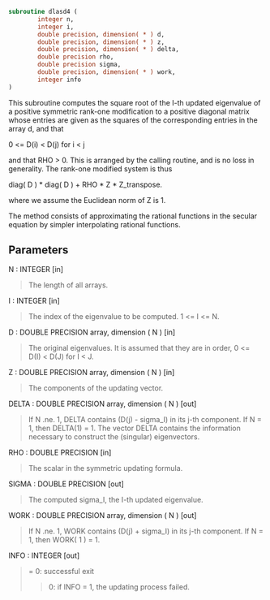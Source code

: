 ```fortran
subroutine dlasd4 (
        integer n,
        integer i,
        double precision, dimension( * ) d,
        double precision, dimension( * ) z,
        double precision, dimension( * ) delta,
        double precision rho,
        double precision sigma,
        double precision, dimension( * ) work,
        integer info
)
```

This subroutine computes the square root of the I-th updated
eigenvalue of a positive symmetric rank-one modification to
a positive diagonal matrix whose entries are given as the squares
of the corresponding entries in the array d, and that

0 <= D(i) < D(j)  for  i < j

and that RHO > 0. This is arranged by the calling routine, and is
no loss in generality.  The rank-one modified system is thus

diag( D ) \* diag( D ) +  RHO \* Z \* Z_transpose.

where we assume the Euclidean norm of Z is 1.

The method consists of approximating the rational functions in the
secular equation by simpler interpolating rational functions.

## Parameters
N : INTEGER [in]
> The length of all arrays.

I : INTEGER [in]
> The index of the eigenvalue to be computed.  1 <= I <= N.

D : DOUBLE PRECISION array, dimension ( N ) [in]
> The original eigenvalues.  It is assumed that they are in
> order, 0 <= D(I) < D(J)  for I < J.

Z : DOUBLE PRECISION array, dimension ( N ) [in]
> The components of the updating vector.

DELTA : DOUBLE PRECISION array, dimension ( N ) [out]
> If N .ne. 1, DELTA contains (D(j) - sigma_I) in its  j-th
> component.  If N = 1, then DELTA(1) = 1.  The vector DELTA
> contains the information necessary to construct the
> (singular) eigenvectors.

RHO : DOUBLE PRECISION [in]
> The scalar in the symmetric updating formula.

SIGMA : DOUBLE PRECISION [out]
> The computed sigma_I, the I-th updated eigenvalue.

WORK : DOUBLE PRECISION array, dimension ( N ) [out]
> If N .ne. 1, WORK contains (D(j) + sigma_I) in its  j-th
> component.  If N = 1, then WORK( 1 ) = 1.

INFO : INTEGER [out]
> = 0:  successful exit
> > 0:  if INFO = 1, the updating process failed.
